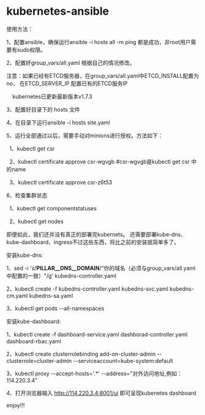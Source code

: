 # kubernetes-ansible

使用方法：

1、配置ansible，确保运行ansible -i hosts all -m ping 都是成功，非root用户需要有sudo权限。

2、配置好group_vars/all.yaml 根据自己的情况修改。 

注意：如果已经有ETCD服务器，在group_vars/all.yaml中ETCD_INSTALL配置为no， 在ETCD_SERVER_IP 配置已有的ETCD服务IP

     kubernetes已更新最新版本v1.7.3

3、配置好目录下的 hosts 文件

4、在目录下运行ansible -i hosts site.yaml

5、运行全部通过以后，需要手动对minions进行授权。方法如下：

    1、kubectl get csr
   
    2、kubectl certificate approve csr-wgvgb #csr-wgvgb是kubectl get csr 中的name
   
    3、kubectl certificate approve csr-z6t53

6、检查集群状态

    1、kubectl get componentstatuses
   
    2、kubectl get nodes

即便如此，我们还并没有真正的部署完kubernets。 还需要部署kube-dns、kube-dashboard、ingress不过这些东西，将比之前的安装就简单多了。

安装kube-dns:

1、sed -i 's/__PILLAR__DNS__DOMAIN__/"你的域名（必须与group_vars/all.yaml中配置的一致）"/g' kubedns-controller.yaml 

2、kubectl create -f kubedns-controller.yaml kubedns-svc.yaml kubedns-cm.yaml kubedns-sa.yaml 

3、kubectl get pods --all-namespaces

安装kube-dashboard:

1、kubectl create -f dashboard-service.yaml dashborad-controller.yaml dashboard-rbac.yaml 

2、kubectl create clusterrolebinding  add-on-cluster-admin --clusterrole=cluster-admin --serviceaccount=kube-system:default

3、kubectl proxy --accept-hosts='.*' --address="对外访问地址,例如：114.220.3.4" 

4、打开浏览器输入 http://114.220.3.4:8001/ui 即可呈现kubenetes dashboard

enjoy!!!



